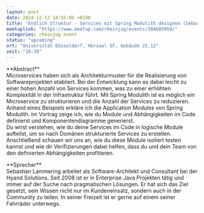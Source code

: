 ```yaml
---
layout: post
date: 2024-12-12 14:55:05 +0100
title: "Endlich Struktur - Services mit Spring Modulith designen (Sebastian Lammering)"
meetuplink: "https://www.meetup.com/rheinjug/events/304685959/"
categories: rheinjug event
status: "upcoming"
ort: "Universität Düsseldorf, Hörsaal 5F, Gebäude 25.12"
zeit: "18:30"
---
```

<p>**Abstract**<br/>Microservices haben sich als Architekturmuster für die Realisierung von Softwareprojekten etabliert. Bei der Entwicklung kann es dabei leicht zu einer hohen Anzahl von Services kommen, was zu einer erhöhten Komplexität in der Infrastruktur führt. Mit Spring Modulith ist es möglich ein Microservice zu strukturieren und die Anzahl der Services zu reduzieren.<br/>Anhand eines Beispiels erkläre ich die Application Modules von Spring Modulith. Im Vortrag zeige ich, wie du Module und Abhängigkeiten im Code definierst und Komponentendiagramme generierst.<br/>Du wirst verstehen, wie du deine Services im Code in logische Module aufteilst, um so nach Domänen strukturierte Services zu erstellen. Anschließend schauen wir uns an, wie du diese Module isoliert testen kannst und wie dir Verifizierungen dabei helfen, dass du und dein Team von den definierten Abhängigkeiten profitieren.</p> <p>**Sprecher**<br/>Sebastian Lammering arbeitet als Software-Architekt und Consultant bei der Hyand Solutions. Seit 2008 ist er in Enterprise Java Projekten tätig und immer auf der Suche nach pragmatischen Lösungen. Er hat sich das Ziel gesetzt, sein Wissen nicht nur im Kundeneinsatz, sondern auch in der Community zu teilen. In seiner Freizeit ist er gerne auf einem seiner Fahrräder unterwegs.</p> 
